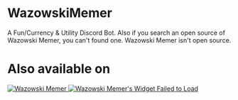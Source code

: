 # WazowskiMemer
A Fun/Currency &amp; Utility Discord Bot.
Also if you search an open source of Wazowski Memer, you can't found one. Wazowski Memer isn't open source.

# Also available on

<a href="https://top.gg/bot/757307068943302776">
    <img src="https://top.gg/api/widget/757307068943302776.svg" alt="Wazowski Memer" />
</a>

<a href="https://botsfordiscord.com/bots/757307068943302776" >
            <img src="https://botsfordiscord.com/api/bot/757307068943302776/widget" title="Visit Wazowski Memer listed on Bots for Discord!" alt="Wazowski Memer's Widget Failed to Load" /></a>
